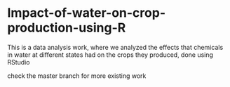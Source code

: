 # Impact-of-water-on-crop-production-using-R
This is a data analysis work, where we analyzed the effects that chemicals in water at different states had on the crops they produced, done using RStudio 

check the master branch for more existing work
